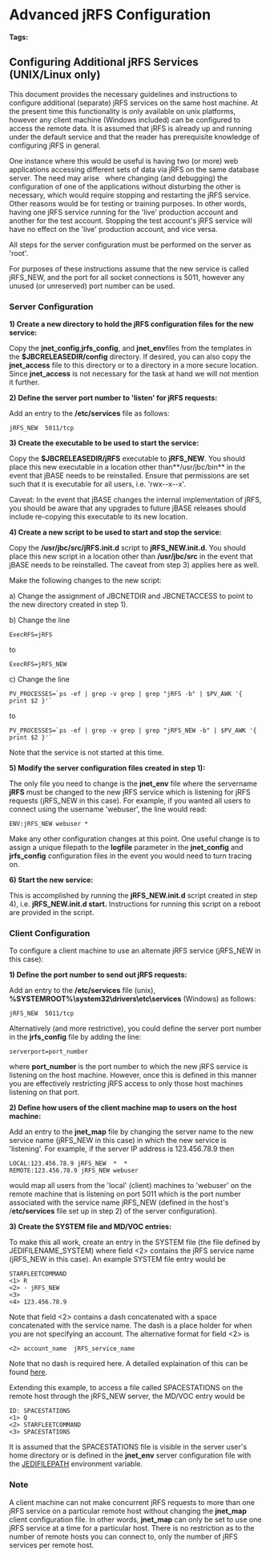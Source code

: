 # Advanced jRFS Configuration 

<PageHeader />

**Tags:**
<badge text='linux advanced jrfs config' vertical='middle' />

## Configuring Additional jRFS Services (UNIX/Linux only)

This document provides the necessary guidelines and instructions to configure additional (separate) jRFS services on the same host machine. At the present time this functionality is only available on unix platforms, however any client machine (Windows included) can be configured to access the remote data. It is assumed that jRFS is already up and running under the default service and that the reader has prerequisite knowledge of configuring jRFS in general.

One instance where this would be useful is having two (or more) web applications accessing different sets of data via jRFS on the same database server. The need may arise   where changing (and debugging) the configuration of one of the applications without disturbing the other is necessary, which would require stopping and restarting the jRFS service. Other reasons would be for testing or training purposes. In other words, having one jRFS service running for the 'live' production account and another for the test account. Stopping the test account's jRFS service will have no effect on the 'live' production account, and vice versa.

All steps for the server configuration must be performed on the server as 'root'.

For purposes of these instructions assume that the new service is called jRFS\_NEW, and the port for all socket connections is 5011, however any unused (or unreserved) port number can be used.

### Server Configuration

**1) Create a new directory to hold the jRFS configuration files for the new service:**

Copy the **jnet\_config**,**jrfs\_config**, and **jnet\_env**files from the templates in the **$JBCRELEASEDIR/config** directory. If desired, you can also copy the **jnet\_access** file to this directory or to a directory in a more secure location. Since **jnet\_access** is not necessary for the task at hand we will not mention it further.

**2) Define the server port number to 'listen' for jRFS requests:**

Add an entry to the **/etc/services** file as follows:

```
jRFS_NEW  5011/tcp
```

**3) Create the executable to be used to start the service:**

Copy the **$JBCRELEASEDIR/jRFS** executable to **jRFS\_NEW**. You should place this new executable in a location other than**/usr/jbc/bin** in the event that jBASE needs to be reinstalled. Ensure that permissions are set such that it is executable for all users, i.e. 'rwx--x--x'.

Caveat: In the event that jBASE changes the internal implementation of jRFS, you should be aware that any upgrades to future jBASE releases should include re-copying this executable to its new location.

**4) Create a new script to be used to start and stop the service:**

Copy the **/usr/jbc/src/jRFS.init.d** script to **jRFS\_NEW.init.d**. You should place this new script in a location other than **/usr/jbc/src** in the event that jBASE needs to be reinstalled. The caveat from step 3) applies here as well.

Make the following changes to the new script:

a) Change the assignment of JBCNETDIR and JBCNETACCESS to point to the new directory created in step 1).

b) Change the line

```
ExecRFS=jRFS
```

to

```
ExecRFS=jRFS_NEW
```

c) Change the line

```
PV_PROCESSES=`ps -ef | grep -v grep | grep "jRFS -b" | $PV_AWK '{ print $2 }'`
```

to

```
PV_PROCESSES=`ps -ef | grep -v grep | grep "jRFS_NEW -b" | $PV_AWK '{ print $2 }'`
```

Note that the service is not started at this time.



**5) Modify the server configuration files created in step 1):**

The only file you need to change is the **jnet\_env** file where the servername **jRFS** must be changed to the new jRFS service which is listening for jRFS requests (jRFS\_NEW in this case). For example, if you wanted all users to connect using the username 'webuser', the line would read:

```
ENV:jRFS_NEW webuser *
```

Make any other configuration changes at this point. One useful change is to assign a unique filepath to the **logfile** parameter in the **jnet\_config** and **jrfs\_config** configuration files in the event you would need to turn tracing on.

**6) Start the new service:**

This is accomplished by running the **jRFS\_NEW.init.d** script created in step 4), i.e. **jRFS\_NEW.init.d start.** Instructions for running this script on a reboot are provided in the script.

### Client Configuration

To configure a client machine to use an alternate jRFS service (jRFS\_NEW in this case):

**1) Define the port number to send out jRFS requests:**

Add an entry to the **/etc/services** file (unix), **%SYSTEMROOT%\system32\drivers\etc\services** (Windows) as follows:

```
jRFS_NEW  5011/tcp
```

Alternatively (and more restrictive), you could define the server port number in the **jrfs\_config** file by adding the line:

```
serverport=port_number
```

where **port\_number** is the port number to which the new jRFS service is listening on the host machine. However, once this is defined in this manner you are effectively restricting jRFS access to only those host machines listening on that port.

**2) Define how users of the client machine map to users on the host machine:**

Add an entry to the **jnet\_map** file by changing the server name to the new service name (jRFS\_NEW in this case) in which the new service is 'listening'. For example, if the server IP address is 123.456.78.9 then

```
LOCAL:123.456.78.9 jRFS_NEW  *  *
REMOTE:123.456.78.9 jRFS_NEW webuser
```

would map all users from the 'local' (client) machines to 'webuser' on the remote machine that is listening on port 5011 which is the port number associated with the service name jRFS\_NEW (defined in the host's /**etc/services** file set up in step 2) of the server configuration).

**3) Create the SYSTEM file and MD/VOC entries:**

To make this all work, create an entry in the SYSTEM file (the file defined by JEDIFILENAME\_SYSTEM) where field &lt;2&gt; contains the jRFS service name (jRFS\_NEW in this case). An example SYSTEM file entry would be

```
STARFLEETCOMMAND
<1> R
<2> - jRFS_NEW
<3>
<4> 123.456.78.9
```

Note that field &lt;2&gt; contains a dash concatenated with a space concatenated with the service name. The dash is a place holder for when you are not specifying an account. The alternative format for field &lt;2&gt; is

```
<2> account_name  jRFS_service_name
```

Note that no dash is required here. A detailed explaination of this can be found [here](https://https://static.zumasys.com/jbase/r99/knowledgebase/manuals/3.0/30manpages/man/sup22_JRFS.htm#RemoteFilePointers).

Extending this example, to access a file called SPACESTATIONS on the remote host through the jRFS\_NEW server, the MD/VOC entry would be

```
ID: SPACESTATIONS
<1> Q
<2> STARFLEETCOMMAND
<3> SPACESTATIONS
```

It is assumed that the SPACESTATIONS file is visible in the server user's home directory or is defined in the **jnet\_env** server configuration file with the [JEDIFILEPATH](https://https://static.zumasys.com/jbase/r99/knowledgebase/manuals/3.0/30manpages/man/env2_JEDIFILEPATH.htm) environment variable.

### Note

A client machine can not make concurrent jRFS requests to more than one jRFS service on a particular remote host without changing the **jnet\_map** client configuration file. In other words, **jnet\_map** can only be set to use one jRFS service at a time for a particular host. There is no restriction as to the number of remote hosts you can connect to, only the number of jRFS services per remote host.

  
<PageFooter />
